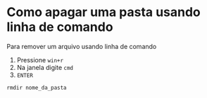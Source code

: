 # Como apagar uma pasta usando linha de comando

Para remover um arquivo usando linha de comando 


1. Pressione ```win+r```
2. Na janela digite ```cmd```
3. ```ENTER```

```
rmdir nome_da_pasta
```

